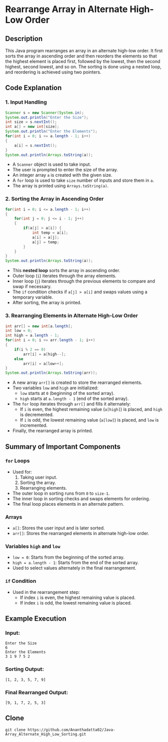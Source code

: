
# Rearrange Array in Alternate High-Low Order

## Description
This Java program rearranges an array in an alternate high-low order. It first sorts the array in ascending order and then reorders the elements so that the highest element is placed first, followed by the lowest, then the second highest, second lowest, and so on. The sorting is done using a nested loop, and reordering is achieved using two pointers.

## Code Explanation

### 1. Input Handling
```java
Scanner s = new Scanner(System.in);
System.out.println("Enter the Size");
int size = s.nextInt();
int a[] = new int[size];
System.out.println("Enter the Elements");
for(int i = 0; i <= a.length - 1; i++)
{
    a[i] = s.nextInt();
}
System.out.println(Arrays.toString(a));
```
- A `Scanner` object is used to take input.
- The user is prompted to enter the size of the array.
- An integer array `a` is created with the given size.
- A `for` loop is used to take `size` number of inputs and store them in `a`.
- The array is printed using `Arrays.toString(a)`.

### 2. Sorting the Array in Ascending Order
```java
for(int i = 0; i <= a.length - 1; i++)
{
    for(int j = 0; j <= i - 1; j++)
    {
        if(a[j] > a[i]) {
            int temp = a[i];
            a[i] = a[j];
            a[j] = temp;
        }
    }
}
System.out.println(Arrays.toString(a));
```
- This **nested loop** sorts the array in ascending order.
- Outer loop (`i`) iterates through the array elements.
- Inner loop (`j`) iterates through the previous elements to compare and swap if necessary.
- The `if` condition checks if `a[j] > a[i]` and swaps values using a temporary variable.
- After sorting, the array is printed.

### 3. Rearranging Elements in Alternate High-Low Order
```java
int arr[] = new int[a.length];
int low = 0;
int high = a.length - 1;
for(int i = 0; i <= arr.length - 1; i++)
{
    if(i % 2 == 0)
        arr[i] = a[high--];
    else
        arr[i] = a[low++];
}
System.out.println(Arrays.toString(arr));
```
- A new array `arr[]` is created to store the rearranged elements.
- Two variables `low` and `high` are initialized:
  - `low` starts at `0` (beginning of the sorted array).
  - `high` starts at `a.length - 1` (end of the sorted array).
- The `for` loop iterates through `arr[]` and fills it alternately:
  - If `i` is even, the highest remaining value (`a[high]`) is placed, and `high` is decremented.
  - If `i` is odd, the lowest remaining value (`a[low]`) is placed, and `low` is incremented.
- Finally, the rearranged array is printed.

## Summary of Important Components
### `for` Loops
- Used for:
  1. Taking user input.
  2. Sorting the array.
  3. Rearranging elements.
- The outer loop in sorting runs from `0` to `size-1`.
- The inner loop in sorting checks and swaps elements for ordering.
- The final loop places elements in an alternate pattern.

### Arrays
- `a[]`: Stores the user input and is later sorted.
- `arr[]`: Stores the rearranged elements in alternate high-low order.

### Variables `high` and `low`
- `low = 0`: Starts from the beginning of the sorted array.
- `high = a.length - 1`: Starts from the end of the sorted array.
- Used to select values alternately in the final rearrangement.

### `if` Condition
- Used in the rearrangement step:
  - If index `i` is even, the highest remaining value is placed.
  - If index `i` is odd, the lowest remaining value is placed.

## Example Execution
### **Input:**
```
Enter the Size
6
Enter the Elements
3 1 9 7 5 2
```
### **Sorting Output:**
```
[1, 2, 3, 5, 7, 9]
```
### **Final Rearranged Output:**
```
[9, 1, 7, 2, 5, 3]
```

## Clone
```
git clone https://github.com/Ananthadatta02/Java-Array_Alternate_High_Low_Sorting.git
```
